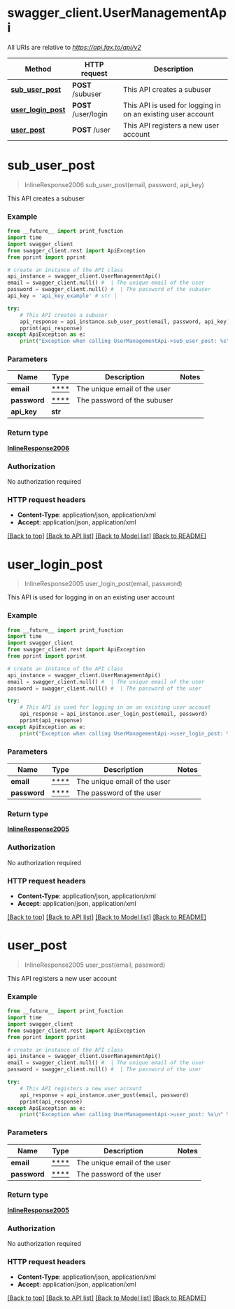 # swagger_client.UserManagementApi

All URIs are relative to *https://api.fax.to/api/v2*

Method | HTTP request | Description
------------- | ------------- | -------------
[**sub_user_post**](UserManagementApi.md#sub_user_post) | **POST** /subuser | This API creates a subuser
[**user_login_post**](UserManagementApi.md#user_login_post) | **POST** /user/login | This API is used for logging in on an existing user account
[**user_post**](UserManagementApi.md#user_post) | **POST** /user | This API registers a new user account


# **sub_user_post**
> InlineResponse2006 sub_user_post(email, password, api_key)

This API creates a subuser

### Example
```python
from __future__ import print_function
import time
import swagger_client
from swagger_client.rest import ApiException
from pprint import pprint

# create an instance of the API class
api_instance = swagger_client.UserManagementApi()
email = swagger_client.null() #  | The unique email of the user
password = swagger_client.null() #  | The password of the subuser
api_key = 'api_key_example' # str | 

try:
    # This API creates a subuser
    api_response = api_instance.sub_user_post(email, password, api_key)
    pprint(api_response)
except ApiException as e:
    print("Exception when calling UserManagementApi->sub_user_post: %s\n" % e)
```

### Parameters

Name | Type | Description  | Notes
------------- | ------------- | ------------- | -------------
 **email** | [****](.md)| The unique email of the user | 
 **password** | [****](.md)| The password of the subuser | 
 **api_key** | **str**|  | 

### Return type

[**InlineResponse2006**](InlineResponse2006.md)

### Authorization

No authorization required

### HTTP request headers

 - **Content-Type**: application/json, application/xml
 - **Accept**: application/json, application/xml

[[Back to top]](#) [[Back to API list]](../README.md#documentation-for-api-endpoints) [[Back to Model list]](../README.md#documentation-for-models) [[Back to README]](../README.md)

# **user_login_post**
> InlineResponse2005 user_login_post(email, password)

This API is used for logging in on an existing user account

### Example
```python
from __future__ import print_function
import time
import swagger_client
from swagger_client.rest import ApiException
from pprint import pprint

# create an instance of the API class
api_instance = swagger_client.UserManagementApi()
email = swagger_client.null() #  | The unique email of the user
password = swagger_client.null() #  | The password of the user

try:
    # This API is used for logging in on an existing user account
    api_response = api_instance.user_login_post(email, password)
    pprint(api_response)
except ApiException as e:
    print("Exception when calling UserManagementApi->user_login_post: %s\n" % e)
```

### Parameters

Name | Type | Description  | Notes
------------- | ------------- | ------------- | -------------
 **email** | [****](.md)| The unique email of the user | 
 **password** | [****](.md)| The password of the user | 

### Return type

[**InlineResponse2005**](InlineResponse2005.md)

### Authorization

No authorization required

### HTTP request headers

 - **Content-Type**: application/json, application/xml
 - **Accept**: application/json, application/xml

[[Back to top]](#) [[Back to API list]](../README.md#documentation-for-api-endpoints) [[Back to Model list]](../README.md#documentation-for-models) [[Back to README]](../README.md)

# **user_post**
> InlineResponse2005 user_post(email, password)

This API registers a new user account

### Example
```python
from __future__ import print_function
import time
import swagger_client
from swagger_client.rest import ApiException
from pprint import pprint

# create an instance of the API class
api_instance = swagger_client.UserManagementApi()
email = swagger_client.null() #  | The unique email of the user
password = swagger_client.null() #  | The password of the user

try:
    # This API registers a new user account
    api_response = api_instance.user_post(email, password)
    pprint(api_response)
except ApiException as e:
    print("Exception when calling UserManagementApi->user_post: %s\n" % e)
```

### Parameters

Name | Type | Description  | Notes
------------- | ------------- | ------------- | -------------
 **email** | [****](.md)| The unique email of the user | 
 **password** | [****](.md)| The password of the user | 

### Return type

[**InlineResponse2005**](InlineResponse2005.md)

### Authorization

No authorization required

### HTTP request headers

 - **Content-Type**: application/json, application/xml
 - **Accept**: application/json, application/xml

[[Back to top]](#) [[Back to API list]](../README.md#documentation-for-api-endpoints) [[Back to Model list]](../README.md#documentation-for-models) [[Back to README]](../README.md)

